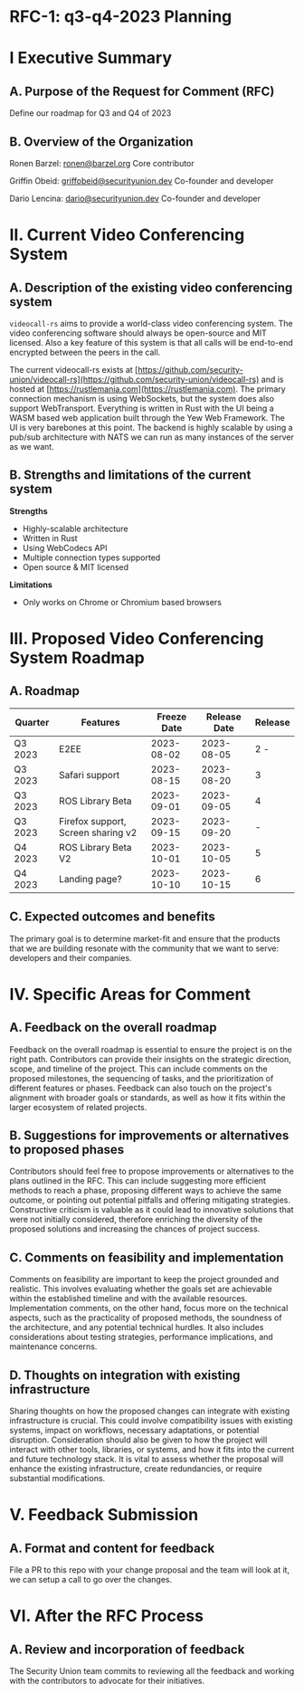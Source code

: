 # RFC-1: q3-q4-2023 Planning

# I Executive Summary 

## A. Purpose of the Request for Comment (RFC) 

Define our roadmap for Q3 and Q4 of 2023

## B. Overview of the Organization 

Ronen Barzel: ronen@barzel.org Core contributor

Griffin Obeid: griffobeid@securityunion.dev Co-founder and developer

Dario Lencina: dario@securityunion.dev  Co-founder and developer

# II. Current Video Conferencing System 

## A. Description of the existing video conferencing system

`videocall-rs` aims to provide a world-class video conferencing system. The video conferencing software should always be open-source and MIT licensed. Also a key feature of this system is that all calls will be end-to-end encrypted between the peers in the call. 

The current videocall-rs exists at [https://github.com/security-union/videocall-rs](https://github.com/security-union/videocall-rs) and is hosted at [https://rustlemania.com](https://rustlemania.com). The primary connection mechanism is using WebSockets, but the system does also support WebTransport. Everything is written in Rust with the UI being a WASM based web application built through the Yew Web Framework. The UI is very barebones at this point. The backend is highly scalable by using a pub/sub architecture with NATS we can run as many instances of the server as we want. 

## B. Strengths and limitations of the current system

**Strengths**
- Highly-scalable architecture
- Written in Rust
- Using WebCodecs API
- Multiple connection types supported
- Open source & MIT licensed

**Limitations**
- Only works on Chrome or Chromium based browsers

# III. Proposed Video Conferencing System Roadmap 

## A. Roadmap

| Quarter | Features | Freeze Date | Release Date | Release |
| ------- | -------- | ----------- | ------------ | ------- |
| Q3 2023 | E2EE | 2023-08-02 | 2023-08-05 | 2 - <pick a band> |
| Q3 2023 | Safari support | 2023-08-15 | 2023-08-20 | 3 |
| Q3 2023 | ROS Library Beta | 2023-09-01 | 2023-09-05 | 4 |
| Q3 2023 | Firefox support, Screen sharing v2 | 2023-09-15 | 2023-09-20 | - |
| Q4 2023 | ROS Library Beta V2 | 2023-10-01 | 2023-10-05 | 5 |
| Q4 2023 | Landing page? | 2023-10-10 | 2023-10-15 | 6 |

## C. Expected outcomes and benefits

The primary goal is to determine market-fit and ensure that the products that we are building resonate with the community that we want to serve: developers and their companies.

# IV. Specific Areas for Comment 

## A. Feedback on the overall roadmap 

Feedback on the overall roadmap is essential to ensure the project is on the right path. Contributors can provide their insights on the strategic direction, scope, and timeline of the project. This can include comments on the proposed milestones, the sequencing of tasks, and the prioritization of different features or phases. Feedback can also touch on the project's alignment with broader goals or standards, as well as how it fits within the larger ecosystem of related projects.

## B. Suggestions for improvements or alternatives to proposed phases 

Contributors should feel free to propose improvements or alternatives to the plans outlined in the RFC. This can include suggesting more efficient methods to reach a phase, proposing different ways to achieve the same outcome, or pointing out potential pitfalls and offering mitigating strategies. Constructive criticism is valuable as it could lead to innovative solutions that were not initially considered, therefore enriching the diversity of the proposed solutions and increasing the chances of project success.

## C. Comments on feasibility and implementation 

Comments on feasibility are important to keep the project grounded and realistic. This involves evaluating whether the goals set are achievable within the established timeline and with the available resources. Implementation comments, on the other hand, focus more on the technical aspects, such as the practicality of proposed methods, the soundness of the architecture, and any potential technical hurdles. It also includes considerations about testing strategies, performance implications, and maintenance concerns.

## D. Thoughts on integration with existing infrastructure

Sharing thoughts on how the proposed changes can integrate with existing infrastructure is crucial. This could involve compatibility issues with existing systems, impact on workflows, necessary adaptations, or potential disruption. Consideration should also be given to how the project will interact with other tools, libraries, or systems, and how it fits into the current and future technology stack. It is vital to assess whether the proposal will enhance the existing infrastructure, create redundancies, or require substantial modifications.

# V. Feedback Submission 

## A. Format and content for feedback 

File a PR to this repo with your change proposal and the team will look at it, we can setup a call to go over the changes.

# VI. After the RFC Process 

## A. Review and incorporation of feedback 

The Security Union team commits to reviewing all the feedback and working with the contributors to advocate for their initiatives.
